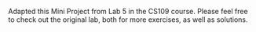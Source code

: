 Adapted this Mini Project from Lab 5 in the CS109 course. Please feel free to check out the original lab, both for more exercises, as well as solutions.
